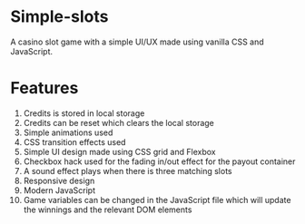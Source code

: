 # Simple-slots
A casino slot game with a simple UI/UX made using vanilla CSS and JavaScript.

# Features
1. Credits is stored in local storage
2. Credits can be reset which clears the local storage
3. Simple animations used 
4. CSS transition effects used
5. Simple UI design made using CSS grid and Flexbox
6. Checkbox hack used for the fading in/out effect for the payout container
7. A sound effect plays when there is three matching slots
8. Responsive design 
9. Modern JavaScript
10. Game variables can be changed in the JavaScript file which will update the winnings and the relevant DOM elements
